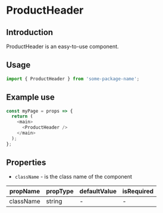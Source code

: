 # ProductHeader

<!-- STORY -->

## Introduction

ProductHeader is an easy-to-use component.

## Usage

```javascript
import { ProductHeader } from 'some-package-name';
```

## Example use

```javascript
const myPage = props => {
  return (
    <main>
      <ProductHeader />
    </main>
  );
};
```

## Properties

- `className` - is the class name of the component

| propName  | propType | defaultValue | isRequired |
| --------- | -------- | ------------ | ---------- |
| className | string   | -            | -          |
